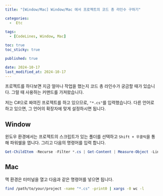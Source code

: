 ```yaml
---
title: "[Window/Mac] Window/Mac 에서 프로젝트의 코드 총 라인수 구하기"

categories:
  -  Etc
  
tags:
  - [CodeLines, Window, Mac]

toc: true
toc_sticky: true

published: true

date: 2024-10-17
last_modified_at: 2024-10-17
---
```


프로젝트를 하다보면 지금 얼마나 작업을 했는지 코드 총 라인수가 궁금할 때가 있습니다. 그럴 때 사용하는 커맨드를 가져왔습니다.

저는 C#으로 짜여진 프로젝트를 하고 있으므로, `"*.cs"`를 입력했습니다. 다른 언어로 하고 있으면, 그 언어의 확장자에 맞게 설정하시면 됩니다.

## Window

윈도우 환경에서는 프로젝트의 스크립트가 있는 폴더를 선택하고 `Shift + 우클릭`을 통해 파워쉘을 엽니다. 그리고 다음의 명령어를 입력 합니다.

```powershell
Get-ChildItem -Recurse -Filter *.cs | Get-Content | Measure-Object -Line
```

## Mac

맥 환경은 터미널을 열고 다음과 같은 명령어를 넣으면 됩니다.

```bash
find /path/to/your/project -name "*.cs" -print0 | xargs -0 wc -l
```

